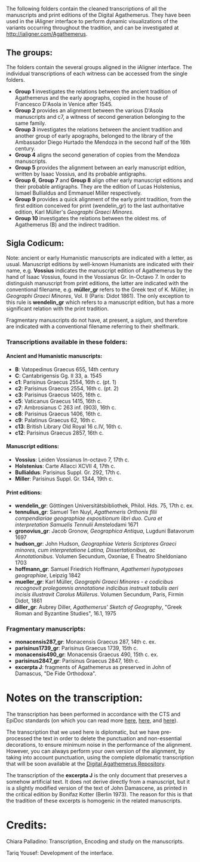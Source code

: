 The following folders contain the cleaned transcriptions of all the manuscripts and print editions of the Digital Agathemerus. They have been used in the iAligner interface to perform dynamic visualizations of the variants occurring throughout the tradition, and can be investigated at http://ialigner.com/Agathemerus.   

## The groups: 

The folders contain the several groups aligned in the iAligner interface. The individual transcriptions of each witness can be accessed from the single folders. 

* **Group 1** investigates the relations between the ancient tradition of Agathemerus and the early apographs, copied in the house of Francesco D'Asola in Venice after 1545. 
* **Group 2** provides an alignment between the various D'Asola manuscripts and c7, a witness of second generation belonging to the same family. 
* **Group 3** investigates the relations between the ancient tradition and another group of early apographs, belonged to the library of the Ambassador Diego Hurtado the Mendoza in the second half of the 16th century. 
* **Group 4** aligns the second generation of copies from the Mendoza manuscripts.
* **Group 5** provides the alignment between an early manuscript edition, written by Isaac Vossius, and its probable antigraphs. 
* **Group 6**, **Group 7** and **Group 8** align other early manuscript editions and their probable antigraphs. They are the edition of Lucas Holstenius, Ismael Bullialdus and Emmanuel Miller respectively.
* **Group 9** provides a quick alignment of the early print tradition, from the first edition conceived for print (wendelin_gr) to the last authoritative edition, Karl Müller's _Geographi Graeci Minores_. 
* **Group 10** investigates the relations between the oldest ms. of Agathemerus (B) and the indirect tradition. 

## Sigla Codicum:
Note: ancient or early Humanistic manuscripts are indicated with a letter, as usual. Manuscript editions by well-known Humanists are indicated with their name, e.g. **Vossius** indicates the manuscript edition of Agathemerus by the hand of Isaac Vossius, found in the Vossianus Gr. In-Octavo 7. In order to distinguish manuscript from print editions, the latter are indicated with the conventional filename, e.g. **müller_gr** refers to the Greek text of K. Müller, in _Geographi Graeci Minores_, Vol. II (Paris: Didot 1861). The only exception to this rule is **wendelin_gr** which refers to a manuscript edition, but has a more significant relation with the print tradition. 

Fragmentary manuscripts do not have, at present, a _siglum_, and therefore are indicated with a conventional filename referring to their shelfmark.  

### Transcriptions available in these folders: 

#### Ancient and Humanistic manuscripts: 

* **B**: Vatopedinus Graecus 655, 14th century 
* **C**: Cantabrigensis Gg. II 33, a. 1545 
* **c1**: Parisinus Graecus 2554, 16th c. (pt. 1)
* **c2**: Parisinus Graecus 2554, 16th c. (pt. 2)
* **c3**: Parisinus Graecus 1405, 16th c.
* **c5**: Vaticanus Graecus 1415, 16th c.  
* **c7**: Ambrosianus C 263 inf. (903), 16th c. 
* **c8**: Parisinus Graecus 1406, 16th c. 
* **c9**: Palatinus Graecus 62, 16th c.   
* **c13**: British Library Old Royal 16 c.IV, 16th c. 
* **c12**: Parisinus Graecus 2857, 16th c. 

#### Manuscript editions:

* **Vossius**: Leiden Vossianus In-octavo 7, 17th c.  
* **Holstenius**: Carte Allacci XCVII 4, 17th c. 
* **Bullialdus**: Parisinus Suppl. Gr. 292, 17th c. 
* **Miller**: Parisinus Suppl. Gr. 1344, 19th c. 

#### Print editions: 

* **wendelin_gr**: Göttingen Universitätsbibliothek, Philol. Hds. 75, 17th c. ex.
* **tennulius_gr**: Samuel Ten Nuyl, _Agathemeris Orthonis filii compendiariae geographiae expositionum libri duo. Cura et interpretation Samuelis Tennulii_ Amstelodami 1671
* **gronovius_gr**: Jacob Gronow, _Geographica Antiqua_, Lugduni Batavorum 1697
* **hudson_gr**: John Hudson, _Geographiae Veteris Scriptores Graeci minores, cum interpretatione Latina, Dissertationibus, ac Annotationibus_. Volumen Secundum, Oxoniae, E Theatro Sheldoniano 1703
* **hoffmann_gr**: Samuel Friedrich Hoffmann, _Agathemeri hypotyposes geographiae_, Leipzig 1842
* **mueller_gr**: Karl Müller, _Geographi Graeci Minores - e codicibus recognovit prolegomnis annotatione indicibus instruxit tabulis aeri incisis illustravit Carolus Müllerus_. Volumen Secundum, Paris, Firmin Didot, 1861
* **diller_gr**: Aubrey Diller, _Agathemerus' Sketch of Geography_, "Greek Roman and Byzantine Studies", 16.1, 1975 

### Fragmentary manuscripts: 

* **monacensis287_gr**: Monacensis Graecus 287, 14th c. ex. 
* **parisinus1739_gr**: Parisinus Graecus 1739, 15th c. 				
* **monacensis490_gr**: Monacensis Graecus 490, 15th c. ex. 
* **parisinus2847_gr**: Parisinus Graecus 2847, 16th c.
* **excerpta J**: fragments of Agathemerus as preserved in John of Damascus, "De Fide Orthodoxa". 		

# Notes on the transcription:

The transcription has been performed in accordance with the CTS and EpiDoc standards (on which you can read more [here](http://cts.informatik.uni-leipzig.de/Canonical_Text_Service.html), [here](http://www.homermultitext.org/hmt-doc/cite/cts-urn-overview.html), and [here](http://www.stoa.org/epidoc/gl/latest/)).

The transcription that we used here is diplomatic, but we have pre-processed the text in order to delete the punctuation and non-essential decorations, to ensure minimum noise in the performance of the alignment. However, you can always perform your own version of the alignment, by taking into account punctuation, using the complete diplomatic transcription that will be soon available at the [Digital Agathemerus Repository](http://chiarapalladino.github.io/Digital-Agathemerus/).   

The transcription of the **excerpta J** is the only document that preserves a somehow artificial text. It does not derive directly from a manuscript, but it is a slightly modified version of the text of John Damascene, as printed in the critical edition by Bonifaz Kotter (Berlin 1973). The reason for this is that the tradition of these excerpts is homogenic in the related manuscripts. 

# Credits: 

Chiara Palladino: Transcription, Encoding and study on the manuscripts. 

Tariq Yousef: Development of the interface. 
